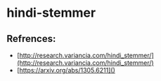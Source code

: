 # hindi-stemmer

## Refrences:
* [http://research.variancia.com/hindi_stemmer/](http://research.variancia.com/hindi_stemmer/)
* [https://arxiv.org/abs/1305.6211]()
